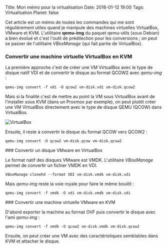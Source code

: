 Title: Mon mémo pour la virtualisation
Date: 2016-01-12 19:00
Tags: Virtualisation
Planet: false

Cet article est un mémo de toutes les commandes qui me sont régulièrement
utiles quand je manipule des machines virtuelles VirtualBox, VMware et KVM.
L'utilitaire **qemu-img** du paquet qemu-utils (sous Debian) a bien évolué et
c'est l'outil de prédilection pour les conversions ; on peut se passer de
l'utilitaire *VBoxManage* (qui fait partie de VirtualBox).

### Convertir une machine virtuelle VirtualBox en KVM 

La première approche c'est de créer une VM VirtualBox avec le type de disque
natif VDI et de convertir le disque au format QCOW2 avec *qemu-img* : 

    qemu-img convert -f vdi -O qcow2 vm-disk.vdi vm-disk.qcow2

Mais si la finalité c'est de mettre au point la VM sous VirtualBox avant de
l'installer sous KVM (dans un Proxmox par exemple), on peut plutôt créer une VM
VirtualBox directement avec le type de disque QEMU (QCOW) dans VirtualBox.

![VirtualBox](images/2016/virtualbox-creation.png "VirtualBox")

Ensuite, il reste à convertir le disque du format QCOW vers QCOW2 :

    qemu-img convert -O qcow2 vm-disk.qcow vm-disk.qcow2

### Convertir un disque VMware en VirtualBox

Le format natif des disques VMware est VMDK. L'utilitaire *VBoxManage* permet
de convertir un fichier VMDK en VDI.

    VBoxManage clonehd --format VDI vm-disk.vmdk vm-disk.vdi

Mais *qemu-img* reste la voie royale pour faire le même boulôt : 

    qemu-img convert -f vmdk -O vdi vm-disk.vmdk vm-disk.vdi

### Convertir une machine virtuelle VMware en KVM

D'abord exporter la machine au format OVF puis convertir le disque avec l'ami *qemu-img* :

    qemu-img convert -f vmdk -O qcow2 vm-disk.vmdk vm-disk.qcow2

Ensuite, on peut créer une VM avec des caractéristiques semblables dans KVM et
attacher le disque.

